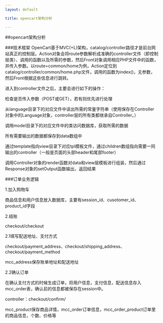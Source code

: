 ```yaml
---
layout: default

title: opencart架构分析

---
```


##opencart架构分析

###技术框架
OpenCart基于MVC(+L)架构，catalog/controller路径才是前台网站真正的控制层。Action对象会将route参数解析成准确的controller文件（即控制层类）、调用的函数以及所需的参数，然后Front对象调用相应PHP文件中的函数，并传入参数。以route=common/home为例，Action定位到catalog/controller/common/home.php文件，调用的函数为index()，无参数，然后Front根据这些信息进行跳转。

进入到controller文件之后，主要会进行如下的操作：

检查是否传入参数（POST或GET），若有则优先进行处理

从language目录下的对应文件中读出所需的常量字符串（使用保存在Controller对象中的Language对象，controller层的所有类都继承自Controller。）

调用model目录下的对应文件中的类访问数据库，获取所需的数据

所有需要输出的数据都保存到data数组中

通过template指向view目录下对应tpl模板文件，通过children数组指向需要一同输出的controller（一般是页面的头部header和尾部footer）

调用Controller对象的render函数对data和view层模板进行组装，然后通过Response对象的setOutput函数输出，返回结果

###订单业务逻辑

1.加入购物车

商品信息和用户信息放入数据库，主要有session_id、cusotomer_id、product_id字段

2.结账

checkout/checkout

2.1填写配送地址、支付方式

checkout/payment_address、checkout/shipping_address、checkout/payment_method

mcc_address保存账单地址和配送地址

2.2确认订单

在确认支付方式的时候生成订单，将用户信息，支付信息，配送信息存入mcc_order表，确认前的信息都被保存在session中。

controller：checkout/confirm/

mcc_product保存商品详情，mcc_order订单信息，mcc_order_product订单里的商品信息，个数、价格等
